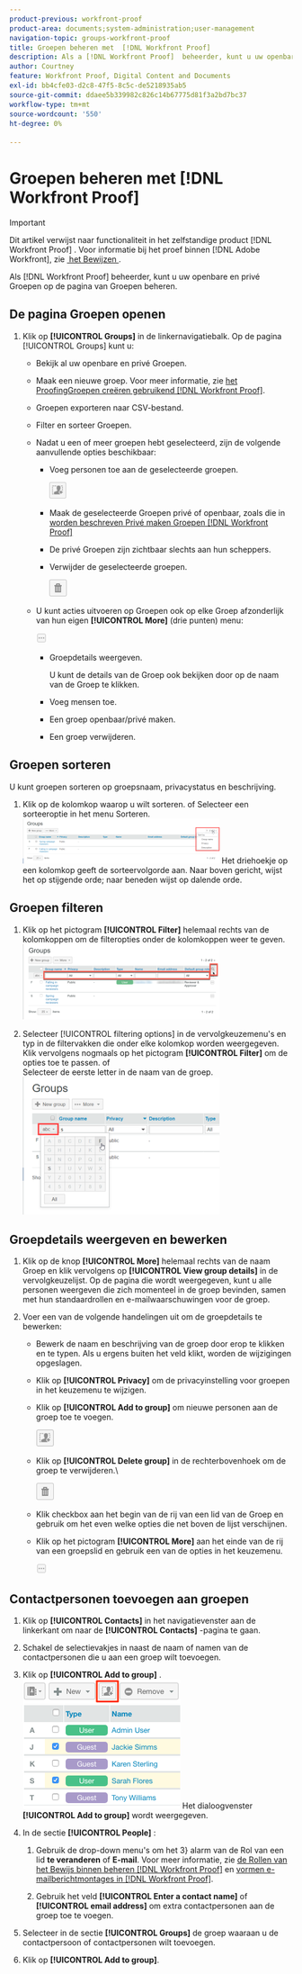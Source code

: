 ```yaml
---
product-previous: workfront-proof
product-area: documents;system-administration;user-management
navigation-topic: groups-workfront-proof
title: Groepen beheren met  [!DNL Workfront Proof]
description: Als a [!DNL Workfront Proof]  beheerder, kunt u uw openbare en privé Groepen op de pagina van Groepen beheren.
author: Courtney
feature: Workfront Proof, Digital Content and Documents
exl-id: bb4cfe03-d2c8-47f5-8c5c-de5218935ab5
source-git-commit: ddaee5b339982c826c14b67775d81f3a2bd7bc37
workflow-type: tm+mt
source-wordcount: '550'
ht-degree: 0%

---
```


# Groepen beheren met [!DNL Workfront Proof]

>[!IMPORTANT]
>
>Dit artikel verwijst naar functionaliteit in het zelfstandige product [!DNL Workfront Proof] . Voor informatie bij het proef binnen [!DNL Adobe Workfront], zie [&#x200B; het Bewijzen &#x200B;](../../../review-and-approve-work/proofing/proofing.md).

Als [!DNL Workfront Proof] beheerder, kunt u uw openbare en privé Groepen op de pagina van Groepen beheren.

## De pagina Groepen openen

1. Klik op **[!UICONTROL Groups]** in de linkernavigatiebalk.
Op de pagina [!UICONTROL Groups] kunt u:

   * Bekijk al uw openbare en privé Groepen.
   * Maak een nieuwe groep. Voor meer informatie, zie [&#x200B; het ProofingGroepen creëren gebruikend  [!DNL Workfront Proof]](../../../workfront-proof/wp-mnguserscontacts/groups/create-proofing-groups.md).
   * Groepen exporteren naar CSV-bestand.
   * Filter en sorteer Groepen.
   * Nadat u een of meer groepen hebt geselecteerd, zijn de volgende aanvullende opties beschikbaar:

      * Voeg personen toe aan de geselecteerde groepen.

        ![&#x200B; groups_page-add_people_btn.png &#x200B;](assets/groups-page-add-people-btn-30x29.png)

      * Maak de geselecteerde Groepen privé of openbaar, zoals die in [&#x200B; worden beschreven Privé maken Groepen  [!DNL Workfront Proof]](../../../workfront-proof/wp-mnguserscontacts/groups/make-groups-private.md)
      * De privé Groepen zijn zichtbaar slechts aan hun scheppers.
      * Verwijder de geselecteerde groepen.

        ![&#x200B; pictogram van de Schrapping &#x200B;](assets/trash-button.png)
   * U kunt acties uitvoeren op Groepen ook op elke Groep afzonderlijk van hun eigen **[!UICONTROL More]** (drie punten) menu:

     ![&#x200B; Meer menu &#x200B;](assets/more-button-small.png)

      * Groepdetails weergeven.

        U kunt de details van de Groep ook bekijken door op de naam van de Groep te klikken.
      * Voeg mensen toe.
      * Een groep openbaar/privé maken.
      * Een groep verwijderen.


## Groepen sorteren

U kunt groepen sorteren op groepsnaam, privacystatus en beschrijving.

1. Klik op de kolomkop waarop u wilt sorteren.
of
Selecteer een sorteeroptie in het menu Sorteren.
   ![&#x200B; groups_page-Sort_menu.png &#x200B;](assets/groups-page-sort-menu-350x80.png)
Het driehoekje op een kolomkop geeft de sorteervolgorde aan. Naar boven gericht, wijst het op stijgende orde; naar beneden wijst op dalende orde.

## Groepen filteren

1. Klik op het pictogram **[!UICONTROL Filter]** helemaal rechts van de kolomkoppen om de filteropties onder de kolomkoppen weer te geven.
   ![&#x200B; Group_page-Filter_icon_and_options.png &#x200B;](assets/group-page-filter-icon-and-options-350x134.png)

1. Selecteer [!UICONTROL filtering options] in de vervolgkeuzemenu&#39;s en typ in de filtervakken die onder elke kolomkop worden weergegeven. Klik vervolgens nogmaals op het pictogram **[!UICONTROL Filter]** om de opties toe te passen.
of\
   Selecteer de eerste letter in de naam van de groep.
   ![&#x200B; groups_page-filtering_by_letter.png &#x200B;](assets/groups-page-filtering-by-letter-350x245.png)

## Groepdetails weergeven en bewerken

1. Klik op de knop **[!UICONTROL More]** helemaal rechts van de naam Groep en klik vervolgens op **[!UICONTROL View group details]** in de vervolgkeuzelijst.
Op de pagina die wordt weergegeven, kunt u alle personen weergeven die zich momenteel in de groep bevinden, samen met hun standaardrollen en e-mailwaarschuwingen voor de groep.

1. Voer een van de volgende handelingen uit om de groepdetails te bewerken:

   * Bewerk de naam en beschrijving van de groep door erop te klikken en te typen. Als u ergens buiten het veld klikt, worden de wijzigingen opgeslagen.
   * Klik op **[!UICONTROL Privacy]** om de privacyinstelling voor groepen in het keuzemenu te wijzigen.
   * Klik op **[!UICONTROL Add to group]** om nieuwe personen aan de groep toe te voegen.

     ![&#x200B; Add_to_Group_btn.png &#x200B;](assets/add-to-group-btn.png)

   * Klik op **[!UICONTROL Delete group]** in de rechterbovenhoek om de groep te verwijderen.\

     ![&#x200B; Prullenbak_button.png &#x200B;](assets/trash-button.png)

   * Klik checkbox aan het begin van de rij van een lid van de Groep en gebruik om het even welke opties die net boven de lijst verschijnen.
   * Klik op het pictogram **[!UICONTROL More]** aan het einde van de rij van een groepslid en gebruik een van de opties in het keuzemenu.

     ![&#x200B; More_button_small.png &#x200B;](assets/more-button-small.png)

## Contactpersonen toevoegen aan groepen

1. Klik op **[!UICONTROL Contacts]** in het navigatievenster aan de linkerkant om naar de **[!UICONTROL Contacts]** -pagina te gaan.

1. Schakel de selectievakjes in naast de naam of namen van de contactpersonen die u aan een groep wilt toevoegen.
1. Klik op **[!UICONTROL Add to group]** .
   ![&#x200B; toevoegen aan groep &#x200B;](assets/screenshot-2018-04-06-15-27-17.png)
Het dialoogvenster **[!UICONTROL Add to group]** wordt weergegeven.

1. In de sectie **[!UICONTROL People]** :

   1. Gebruik de drop-down menu&#39;s om het 3&rbrace; alarm van de Rol van een lid **te veranderen** of **E-mail**. Voor meer informatie, zie [&#x200B; de Rollen van het Bewijs binnen beheren  [!DNL Workfront Proof]](../../../workfront-proof/wp-work-proofsfiles/share-proofs-and-files/manage-proof-roles.md) en [&#x200B; vormen e-mailberichtmontages in  [!DNL Workfront Proof]](../../../workfront-proof/wp-emailsntfctns/email-alerts/config-email-notification-settings-wp.md).

   1. Gebruik het veld **[!UICONTROL Enter a contact name]** of **[!UICONTROL email address]** om extra contactpersonen aan de groep toe te voegen.

1. Selecteer in de sectie **[!UICONTROL Groups]** de groep waaraan u de contactpersoon of contactpersonen wilt toevoegen.
1. Klik op **[!UICONTROL Add to group]**.
